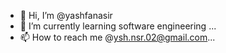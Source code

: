 - 👋 Hi, I’m @yashfanasir
- 🌱 I’m currently learning software engineering ...
- 📫 How to reach me @ysh.nsr.02@gmail.com...

<!---
yashfanasir/yashfanasir is a ✨ special ✨ repository because its `README.md` (this file) appears on your GitHub profile.
You can click the Preview link to take a look at your changes.
--->

